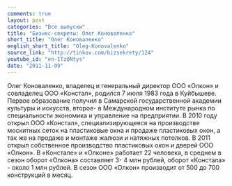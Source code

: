 ```yaml
---
comments: true
layout: post
categories: "Все выпуски"
title: "Бизнес-секреты: Олег Коноваленко"
short_title: "Олег Коноваленко"
english_short_title: "Oleg-Konovalenko"
source_link: "http://tinkov.com/bizsekrety/124"
youtube_id: "en-ITzQNtys"
date: "2011-11-09"
---
```

Олег Коноваленко, владелец и генеральный директор ООО «Олкон» и совладелец ООО «Констал», родился 7 июля 1983 года в Куйбышеве. Первое образование получил в Самарской государственной академии культуры и искусств, второе- в Международном институте рынка по специальности экономика и управление на предприятии. В 2010 году открыл ООО «Констал», специализирующееся на производстве москитных сеток на пластиковые окна и продаже пластиковых окон, а так же на продаже и монтаже жалюзи и натяжных потолков. В 2011 открыл собственное производство пластиковых окон и дверей ООО «Олкон». В «Констале» и «Олконе» работает 22 человека, в среднем в сезон оборот «Олкона» составляет 3- 4 млн рублей, оборот «Констала» - около 1 млн рублей. В сезон ООО «Олкон» производит от 500 до 700 конструкций в месяц.
